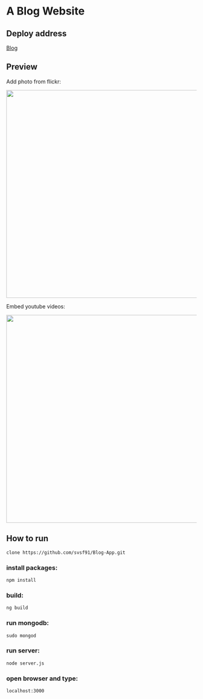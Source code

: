 # A Blog Website 
## Deploy address 
[Blog](https://serene-fortress-94809.herokuapp.com/)

## Preview
Add photo from flickr:

<img src="https://github.com/svsf91/Blog-App/blob/master/images/Search%20Flickr.png" width="550">

Embed youtube videos:

<img src="https://github.com/svsf91/Blog-App/blob/master/images/Youtube.png" width="550">

## How to run
```clone https://github.com/svsf91/Blog-App.git```
### install packages:
```npm install```
### build:
```ng build```
### run mongodb:
```sudo mongod```
### run server:
```node server.js```
### open browser and type: 
```localhost:3000```
